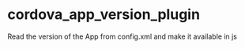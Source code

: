 cordova_app_version_plugin
==========================

Read the version of the App from config.xml and make it available in js
